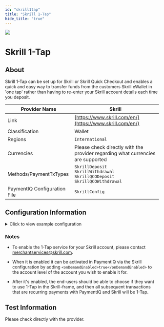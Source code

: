 ```yaml
--- 
id: "skrill1tap" 
title: "Skrill 1-Tap"
hide_title: "true"
---
```

 
![](/img/providers/logos/skrill1tap.png)

# Skrill 1-Tap

## About
Skrill 1-Tap can be set up for Skrill or Skrill Quick Checkout and enables a quick and easy way to transfer funds from the customers Skrill eWallet in 'one tap' rather than having to re-enter your Skrill account details each time you deposit.

| Provider Name                | Skrill                                                                                    |
|------------------------------|-------------------------------------------------------------------------------------------|
| Link                         | [https://www.skrill.com/en/](https://www.skrill.com/en/)                                  |
| Classification               | Wallet                                                                                    |
| Regions                      | `International`                                                                           |
| Currencies                   | Please check directly with the provider regarding what currencies are supported           |
| Methods/PaymentTxTypes       | `SkrillDeposit` <br/> `SkrillWithdrawal`<br/>`SkrillQCODeposit`<br/>`SkrillQCOWithdrawal` |
| PaymentIQ Configuration File | `SkrillConfig`                                                                            |

## Configuration Information

<details>
<summary>Click to view example configuration</summary>
<br/>

```xml
Please check the default SkrillConfig
```

</details>

### Notes

- To enable the 1-Tap service for your Skrill account, please contact merchantservices@skrill.com.

- When it is enabled it can be activated in PaymentIQ via the Skrill configuration by adding `<onDemandEnabled>true</onDemandEnabled>` to the account level of the account you wish to enable it for.

- After it's enabled, the end-users should be able to choose if they want to use 1-Tap in the Skrill-frame, and then all subsequent transactions that are recurring payments with PaymentIQ and Skrill will be 1-Tap.

## Test Information

Please check directly with the provider.